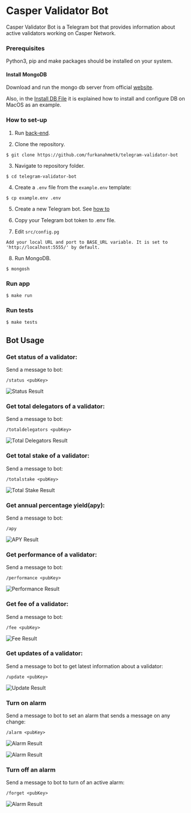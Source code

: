 # Casper Validator Bot

Casper Validator Bot is a Telegram bot that provides information about active validators working on Casper Network.

### Prerequisites

Python3, pip and make packages should be installed on your system.

#### Install MongoDB

Download and run the mongo db server from official [website](https://www.mongodb.com/docs/manual/administration/install-community/).

Also, in the [Install DB File](assets/INSTALL%20DB.md) it is explained how to install and configure DB on MacOS as an example.

### How to set-up

1. Run [back-end](https://github.com/furkanahmetk/Casper-Bot-Optimized-API).

2. Clone the repository.
```
$ git clone https://github.com/furkanahmetk/telegram-validator-bot
```

3. Navigate to repository folder.
```
$ cd telegram-validator-bot
```
4. Create a `.env` file from the `example.env` template:

```shell
$ cp example.env .env
```

5. Create a new Telegram bot. See [how to](assets/telegram.md)

6. Copy your Telegram bot token to .env file.

7. Edit `src/config.pg`

``
Add your local URL and port to BASE_URL variable. It is set to 'http://localhost:5555/' by default.
``

8. Run MongoDB.

````shell
$ mongosh
````

### Run app

```shell
$ make run
```
### Run tests
```shell
$ make tests
```

## Bot Usage

### Get status of a validator:

Send a message to bot:
```
/status <pubKey>
```

![Status Result](assets/status.png)
### Get total delegators of a validator:
Send a message to bot:
```
/totaldelegators <pubKey>
```

![Total Delegators Result](assets/totaldelegators.png)
### Get total stake of a validator:

Send a message to bot:
```
/totalstake <pubKey>
```

![Total Stake Result](assets/totalstake.png)
### Get annual percentage yield(apy):

Send a message to bot:
```
/apy
```

![APY Result](assets/apy.jpg)
### Get performance of a validator:
Send a message to bot:
```
/performance <pubKey>
```

![Performance Result](assets/performance.png)
### Get fee of a validator:
Send a message to bot:
```
/fee <pubKey>
```

![Fee Result](assets/fee.png)
### Get updates of a validator:
Send a message to bot to get latest information about a validator:
```
/update <pubKey>
```

![Update Result](assets/update.png)
### Turn on alarm
Send a message to bot to set an alarm that sends a message on any change:
```
/alarm <pubKey>
```

![Alarm Result](assets/alarm1.png)

![Alarm Result](assets/alarm2.jpg)
### Turn off an alarm
Send a message to bot to turn of an active alarm:
```
/forget <pubKey>
```

![Alarm Result](assets/forget.png)
